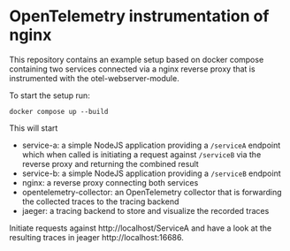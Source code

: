 # OpenTelemetry instrumentation of nginx

This repository contains an example setup based on docker compose containing two services connected via a nginx reverse proxy that is instrumented
with the otel-webserver-module.

To start the setup run:

`docker compose up --build`

This will start
- service-a: a simple NodeJS application providing a `/serviceA` endpoint which when called is initiating a request against `/serviceB` via the reverse proxy and returning the combined result
- service-b: a simple NodeJS application providing a `/serviceB` endpoint
- nginx: a reverse proxy connecting both services
- opentelemetry-collector: an OpenTelemetry collector that is forwarding the collected traces to the tracing backend
- jaeger: a tracing backend to store and visualize the recorded traces


Initiate requests against http://localhost/ServiceA and have a look at the resulting traces in jeager http://localhost:16686.